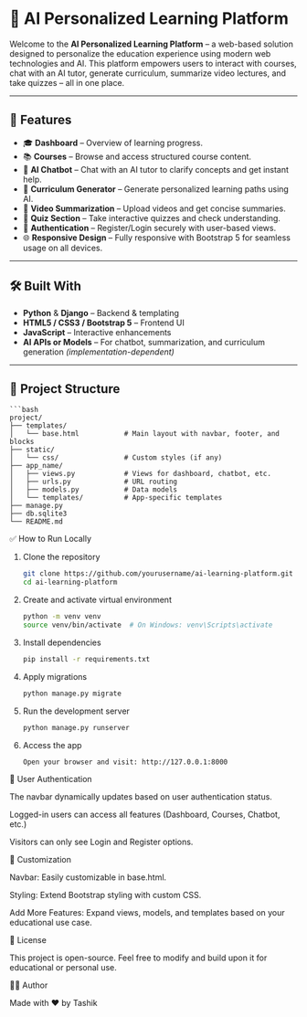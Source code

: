 # 🧠 AI Personalized Learning Platform

Welcome to the **AI Personalized Learning Platform** – a web-based solution designed to personalize the education experience using modern web technologies and AI. This platform empowers users to interact with courses, chat with an AI tutor, generate curriculum, summarize video lectures, and take quizzes – all in one place.

---

## 🚀 Features

- 🎓 **Dashboard** – Overview of learning progress.
- 📚 **Courses** – Browse and access structured course content.
- 🤖 **AI Chatbot** – Chat with an AI tutor to clarify concepts and get instant help.
- 🧩 **Curriculum Generator** – Generate personalized learning paths using AI.
- 🎥 **Video Summarization** – Upload videos and get concise summaries.
- 📝 **Quiz Section** – Take interactive quizzes and check understanding.
- 🔐 **Authentication** – Register/Login securely with user-based views.
- 🌐 **Responsive Design** – Fully responsive with Bootstrap 5 for seamless usage on all devices.

---

## 🛠️ Built With

- **Python** & **Django** – Backend & templating
- **HTML5 / CSS3 / Bootstrap 5** – Frontend UI
- **JavaScript** – Interactive enhancements
- **AI APIs or Models** – For chatbot, summarization, and curriculum generation *(implementation-dependent)*

---

## 📁 Project Structure

    ```bash
    project/
    ├── templates/
    │   └── base.html           # Main layout with navbar, footer, and blocks
    ├── static/
    │   └── css/                # Custom styles (if any)
    ├── app_name/
    │   ├── views.py            # Views for dashboard, chatbot, etc.
    │   ├── urls.py             # URL routing
    │   ├── models.py           # Data models
    │   └── templates/          # App-specific templates
    ├── manage.py
    ├── db.sqlite3
    └── README.md

✅ How to Run Locally
1. Clone the repository
   ```bash
   git clone https://github.com/yourusername/ai-learning-platform.git
   cd ai-learning-platform

3. Create and activate virtual environment
   ```bash
   python -m venv venv
   source venv/bin/activate  # On Windows: venv\Scripts\activate

5. Install dependencies
   ```bash
   pip install -r requirements.txt

7. Apply migrations
   ```bash
   python manage.py migrate

9. Run the development server
    ```bash
   python manage.py runserver

11. Access the app
    ```bash
    Open your browser and visit: http://127.0.0.1:8000

🔐 User Authentication

The navbar dynamically updates based on user authentication status.

Logged-in users can access all features (Dashboard, Courses, Chatbot, etc.)

Visitors can only see Login and Register options.

📌 Customization

Navbar: Easily customizable in base.html.

Styling: Extend Bootstrap styling with custom CSS.

Add More Features: Expand views, models, and templates based on your educational use case.

📄 License

This project is open-source. Feel free to modify and build upon it for educational or personal use.

🙋‍♂️ Author

Made with ❤️ by Tashik

